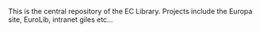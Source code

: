 This is the central repository of the EC Library.
Projects include the Europa site, EuroLib, intranet giles etc...

<!---
eclibrary/eclibrary is a ✨ special ✨ repository because its `README.md` (this file) appears on your GitHub profile.
You can click the Preview link to take a look at your changes.
--->
